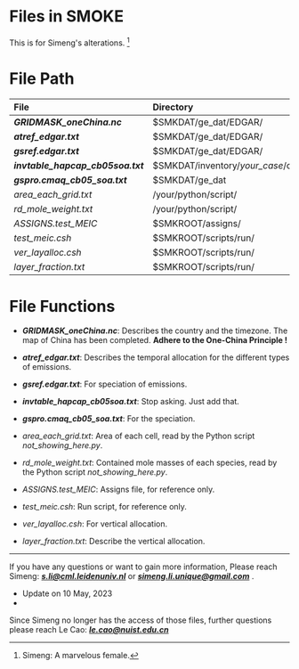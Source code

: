 # Files in SMOKE
This is for Simeng's alterations. [^RUNOOB]
[^RUNOOB]: Simeng: A marvelous female. 

# File Path

| File  | Directory |
| :---- | :---- |
| ***GRIDMASK\_oneChina.nc*** | $SMKDAT/ge\_dat/EDGAR/ |
| ***atref\_edgar.txt*** | $SMKDAT/ge\_dat/EDGAR/ |
| ***gsref.edgar.txt*** | $SMKDAT/ge\_dat/EDGAR/ |
| ***invtable\_hapcap\_cb05soa.txt*** | $SMKDAT/inventory/*your_case*/other/ |
| ***gspro.cmaq_cb05_soa.txt*** | $SMKDAT/ge\_dat |
| *area_each_grid.txt* | /your/python/script/ |
| *rd_mole_weight.txt* | /your/python/script/ |
| *ASSIGNS.test_MEIC* | $SMKROOT/assigns/ |
| *test\_meic.csh* | $SMKROOT/scripts/run/ |
| *ver\_layalloc.csh* | $SMKROOT/scripts/run/ |
| *layer_fraction.txt* | $SMKROOT/scripts/run/ |


# File Functions

* ***GRIDMASK\_oneChina.nc***: Describes the country and the timezone. The map of China has been completed. **Adhere to the One-China Principle !**

* ***atref\_edgar.txt***: Describes the temporal allocation for the different types of emissions. 

* ***gsref.edgar.txt***: For speciation of emissions.

* ***invtable\_hapcap\_cb05soa.txt***: Stop asking. Just add that. 

* ***gspro.cmaq_cb05_soa.txt***: For the speciation. 

* *area_each_grid.txt*: Area of each cell, read by the Python script *not_showing_here.py*. 

* *rd_mole_weight.txt*: Contained mole masses of each species, read by the Python script *not_showing_here.py*. 

* *ASSIGNS.test_MEIC*: Assigns file, for reference only.

* *test\_meic.csh*: Run script, for reference only.

* *ver\_layalloc.csh*: For vertical allocation. 

* *layer_fraction.txt*: Describe the vertical allocation. 

----------

If you have any questions or want to gain more information,
Please reach Simeng: ***s.li@cml.leidenuniv.nl*** or ***simeng.li.unique@gmail.com*** .

- Update on 10 May, 2023
- 
Since Simeng no longer has the access of those files, further questions please reach Le Cao: ***le.cao@nuist.edu.cn***

